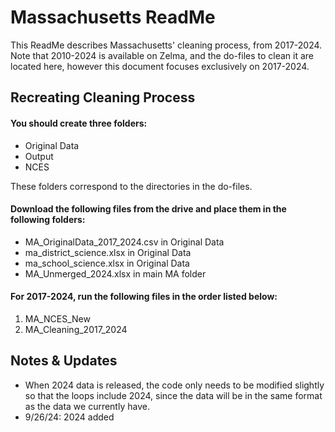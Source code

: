 # Massachusetts ReadMe
This ReadMe describes Massachusetts' cleaning process, from 2017-2024. Note that 2010-2024 is available on Zelma, and the do-files to clean it are located here, however this document focuses exclusively on 2017-2024.

## Recreating Cleaning Process

#### You should create three folders:
- Original Data
- Output
- NCES

These folders correspond to the directories in the do-files.

#### Download the following files from the drive and place them in the following folders:
- MA_OriginalData_2017_2024.csv in Original Data
- ma_district_science.xlsx in Original Data
- ma_school_science.xlsx in Original Data
- MA_Unmerged_2024.xlsx in main MA folder

#### For 2017-2024, run the following files in the order listed below:

1. MA_NCES_New
2. MA_Cleaning_2017_2024

## Notes & Updates
- When 2024 data is released, the code only needs to be modified slightly so that the loops include 2024, since the data will be in the same format as the data we currently have.
- 9/26/24: 2024 added
